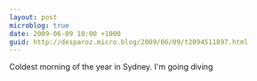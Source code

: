 ```yaml
---
layout: post
microblog: true
date: 2009-06-09 10:00 +1000
guid: http://desparoz.micro.blog/2009/06/09/t2094511897.html
---
```

Coldest morning of the year in Sydney. I'm going diving
